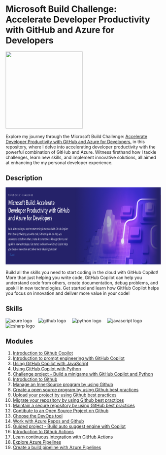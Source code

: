 # Microsoft Build Challenge: Accelerate Developer Productivity with GitHub and Azure for Developers

<img src="https://github.com/ilocodes/microsoft-build-challenge-github-azure/blob/main/MSBuild_Logo.gif?raw=true" width="250" height="250" />

Explore my journey through the Microsoft Build Challenge: [Accelerate Developer Productivity with GitHub and Azure for Developers.](https://learn.microsoft.com/en-us/training/challenges?id=4ab7a1b6-fb12-47a2-88ad-2a40c408b253) in this repository, where I delve into accelerating developer productivity with the powerful combination of GitHub and Azure. Witness firsthand how I tackle challenges, learn new skills, and implement innovative solutions, all aimed at enhancing the my personal developer experience.

## Description

<div align="left">
  <img height="250" src= "banner.png" />
</div>

Build all the skills you need to start coding in the cloud with GitHub Copilot! More than just helping you write code, GitHub Copilot can help you understand code from others, create documentation, debug problems, and upskill in new technologies. Get started and learn how GitHub Copilot helps you focus on innovation and deliver more value in your code!

## Skills

<div align="left">
  <img src="https://cdn.jsdelivr.net/gh/devicons/devicon/icons/azure/azure-original.svg" height="40" alt="azure logo"  />
  <img width="12" />
  <img src="https://cdn.jsdelivr.net/gh/devicons/devicon/icons/github/github-original.svg" height="40" alt="github logo"  />
  <img width="12" />
  <img src="https://cdn.jsdelivr.net/gh/devicons/devicon/icons/python/python-original.svg" height="40" alt="python logo"  />
  <img width="12" />
  <img src="https://cdn.jsdelivr.net/gh/devicons/devicon/icons/javascript/javascript-original.svg" height="40" alt="javascript logo"  />
  <img width="12" />
  <img src="https://cdn.jsdelivr.net/gh/devicons/devicon/icons/csharp/csharp-original.svg" height="40" alt="csharp logo"  />
</div>

###

<div align="left">
</div>

###

###

###

## Modules
1. [Introduction to Github Copilot](https://github.com/ilocodes/meta-front-end-developer/blob/main/Week%201/how-the-internet-works.md)
2. [Introduction to prompt engineering with GitHub Copilot](https://github.com/ilocodes/microsoft-build-challenge-github-azure/blob/main/module2/prompt-engineering.md)
3. [Using GitHub Copilot with JavaScript](https://github.com/ilocodes/microsoft-build-challenge-github-azure/edit/main/module3%264/styles.css)
4. [Using GitHub Copilot with Python](https://github.com/ilocodes/microsoft-build-challenge-github-azure/blob/main/module3%264/main.py)
5. [Challenge project - Build a minigame with GitHub Copilot and Python](https://github.com/ilocodes/mslearn-challenge-project-create-mini-game-with-copilot)
6. [Introduction to Github](https://learn.microsoft.com/en-us/training/modules/introduction-to-github/)
7. [Manage an InnerSource program by using Github](https://github.com/ilocodes/microsoft-build-challenge-github-azure/blob/main/module7/innersource-program.md)
8. [Create a open source program by using Github best practices](https://github.com/ilocodes/microsoft-build-challenge-github-azure/blob/main/module8/creating-open-source-program.md)
9. [Upload your project by using Github best practices](https://github.com/ilocodes/microsoft-build-challenge-github-azure/blob/main/module9/uploading-projects-to-github.md)
10. [Migrate your repository by using Github best practices](https://github.com/ilocodes/microsoft-build-challenge-github-azure/blob/main/module10/migrate-your-repository.md)
11. [Maintain a secure repository by using GitHub best practices](https://github.com/ilocodes/microsoft-build-challenge-github-azure/blob/main/module11/secure-github-repo.md)
12. [Contibute to an Open Source Project on Github](https://github.com/ilocodes/microsoft-build-challenge-github-azure/blob/main/module12/contribute-to-open-source-project-github.md)
13. [Choose the DevOps tool](https://github.com/ilocodes/microsoft-build-challenge-github-azure/blob/main/module14/azure-devops.md)
14. [Work with Azure Repos and Github](https://github.com/ilocodes/microsoft-build-challenge-github-azure/blob/main/module15/work-with-azure-repos-and-github.md)
15. [Guided project - Build auto suggest engine with Copilot](https://github.com/ilocodes/Guided-project-Build-an-Autosuggest-Engine-with-Copilot)
16. [Introduction to Github Actions](https://github.com/ilocodes/microsoft-build-challenge-github-azure/tree/main/module16)
17. [Learn continuous integration with GitHub Actions](https://github.com/ilocodes/eShopOnWeb)
18. [Explore Azure Pipelines](https://github.com/ilocodes/microsoft-build-challenge-github-azure/blob/main/module18/explore-azure-pipelines.md)
19. [Create a build pipeline with Azure Pipelines](https://github.com/ilocodes/mslearn-tailspin-spacegame-web)
